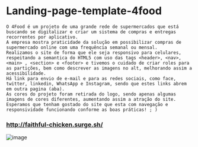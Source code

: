 # Landing-page-template-4food

```Nela há informações sobre a empresa, serviço fornecido, nosso time, trabalhe conosco, e forma de entrar em contato.
O 4Food é um projeto de uma grande rede de supermercados que está buscando se digitalizar e criar um sistema de compras e entregas recorrentes por aplicativo. 
A empresa mostra praticidade da solução em possibilizar compras de supermercado online com uma frequência semanal ou mensal.
Realizamos o site de forma que ele seja responsivo para celulares, respeitando a semantica do HTML5 com uso das tags <header>, <nav>, <main> , <section> e <footer> e tivemos o cuidado de criar roles para as partições, bem como descrever as imagens no alt, melhorando assim a acessibilidade.
Há link para envio de e-mail e para as redes sociais, como face, twitter, linkedin, WhatsApp e Instagram, sendo que estes links abrem em outra pagina (aba).
As cores do projeto foram retirada do logo, sendo apenas algumas imagens de cores diferentes, aumentando assim a atração do site.
Esperamos que tenham gostado do site que esta com navegação e responsividade funcionando conforme as boas práticas! ; )
```
### http://faithful-chicken.surge.sh/

![image](https://user-images.githubusercontent.com/104540624/171918341-128cf5a3-10d7-417f-8ed8-41ccf75a9e0e.png)

